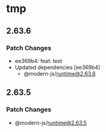 # tmp

## 2.63.6

### Patch Changes

- ee369b4: feat: test
- Updated dependencies [ee369b4]
  - @modern-js/runtime@2.63.6

## 2.63.5

### Patch Changes

- @modern-js/runtime@2.63.5
